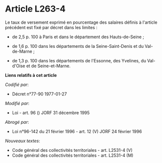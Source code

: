 # Article L263-4

Le taux de versement exprimé en pourcentage des salaires définis à l'article précédent est fixé par décret dans les limites :

- de 2,5 p. 100 à Paris et dans le département des Hauts-de-Seine ;

- de 1,6 p. 100 dans les départements de la Seine-Saint-Denis et du Val-de-Marne ;

- de 1,3 p. 100 dans les départements de l'Essonne, des Yvelines, du Val-d'Oise et de Seine-et-Marne.

**Liens relatifs à cet article**

_Codifié par_:

  - Décret n°77-90 1977-01-27

_Modifié par_:

  - Loi - art. 96 () JORF 31 décembre 1995

_Abrogé par_:

  - Loi n°96-142 du 21 février 1996 - art. 12 (V) JORF 24 février 1996

_Nouveaux textes_:

  - Code général des collectivités territoriales - art. L2531-4 (V)
  - Code général des collectivités territoriales - art. L2531-4 (M)
